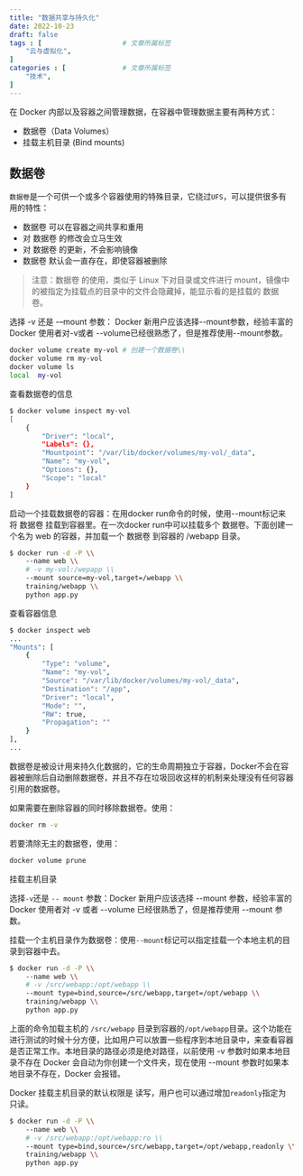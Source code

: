 ```yaml
---
title: "数据共享与持久化"
date: 2022-10-23
draft: false
tags : [                    # 文章所属标签
    "云与虚拟化",
]
categories : [              # 文章所属标签
    "技术",
]
---
```


在 Docker 内部以及容器之间管理数据，在容器中管理数据主要有两种方式：

-   数据卷（Data Volumes）
-   挂载主机目录 (Bind mounts)

## **数据卷**

`数据卷`是一个可供一个或多个容器使用的特殊目录，它绕过`UFS`，可以提供很多有用的特性：

-   数据卷 可以在容器之间共享和重用
-   对 数据卷 的修改会立马生效
-   对 数据卷 的更新，不会影响镜像
-   数据卷 默认会一直存在，即使容器被删除

> 注意：数据卷 的使用，类似于 Linux 下对目录或文件进行 mount，镜像中的被指定为挂载点的目录中的文件会隐藏掉，能显示看的是挂载的 数据卷。

选择 -v 还是 -–mount 参数： Docker 新用户应该选择--mount参数，经验丰富的 Docker 使用者对-v或者 --volume已经很熟悉了，但是推荐使用--mount参数。

```bash
docker volume create my-vol # 创建一个数据卷\\
docker volume rm my-vol
docker volume ls
local  my-vol
```

查看数据卷的信息

```bash
$ docker volume inspect my-vol
[
    {
        "Driver": "local",
        "Labels": {},
        "Mountpoint": "/var/lib/docker/volumes/my-vol/_data",
        "Name": "my-vol",
        "Options": {},
        "Scope": "local"
    }
]
```

启动一个挂载数据卷的容器：在用docker run命令的时候，使用--mount标记来将 数据卷 挂载到容器里。在一次docker run中可以挂载多个 数据卷。下面创建一个名为 web 的容器，并加载一个 数据卷 到容器的 /webapp 目录。

```bash
$ docker run -d -P \\
    --name web \\
    # -v my-vol:/wepapp \\
    --mount source=my-vol,target=/webapp \\
    training/webapp \\
    python app.py
```

查看容器信息

```bash
$ docker inspect web
...
"Mounts": [
    {
        "Type": "volume",
        "Name": "my-vol",
        "Source": "/var/lib/docker/volumes/my-vol/_data",
        "Destination": "/app",
        "Driver": "local",
        "Mode": "",
        "RW": true,
        "Propagation": ""
    }
],
...
```

数据卷是被设计用来持久化数据的，它的生命周期独立于容器，Docker不会在容器被删除后自动删除数据卷，并且不存在垃圾回收这样的机制来处理没有任何容器引用的数据卷。

如果需要在删除容器的同时移除数据卷。使用：

```bash
docker rm -v
```

若要清除无主的数据卷，使用：

```bash
docker volume prune
```

挂载主机目录

选择`-v`还是 `-- mount` 参数：Docker 新用户应该选择 --mount 参数，经验丰富的 Docker 使用者对 -v 或者 --volume 已经很熟悉了，但是推荐使用 --mount 参数。

挂载一个主机目录作为数据卷：使用`--mount`标记可以指定挂载一个本地主机的目录到容器中去。

```bash
$ docker run -d -P \\
    --name web \\
    # -v /src/webapp:/opt/webapp \\
    --mount type=bind,source=/src/webapp,target=/opt/webapp \\
    training/webapp \\
    python app.py
```

上面的命令加载主机的 `/src/webapp` 目录到容器的`/opt/webapp`目录。这个功能在进行测试的时候十分方便，比如用户可以放置一些程序到本地目录中，来查看容器是否正常工作。本地目录的路径必须是绝对路径，以前使用 -v 参数时如果本地目录不存在 Docker 会自动为你创建一个文件夹，现在使用 --mount 参数时如果本地目录不存在，Docker 会报错。

Docker 挂载主机目录的默认权限是 读写，用户也可以通过增加`readonly`指定为 只读。

```bash
$ docker run -d -P \\
    --name web \\
    # -v /src/webapp:/opt/webapp:ro \\
    --mount type=bind,source=/src/webapp,target=/opt/webapp,readonly \\
    training/webapp \\
    python app.py
```